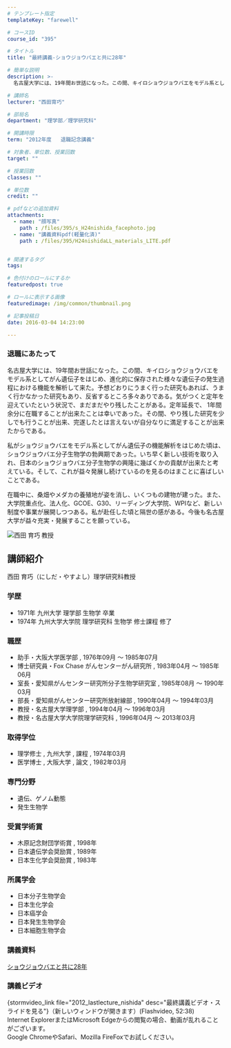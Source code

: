 ```yaml
---
# テンプレート指定
templateKey: "farewell"

# コースID
course_id: "395"

# タイトル
title: "最終講義-ショウジョウバエと共に28年"

# 簡単な説明
description: >-
  名古屋大学には、19年間お世話になった。この間、キイロショウジョウバエをモデル系としてがん遺伝子をはじめ、進化的に保存された様々な遺伝子の発生過程における機能を解析して来た。予想どおりにうまく行っ...

# 講師名
lecturer: "西田育巧"

# 部局名
department: "理学部／理学研究科"

# 開講時限
term: "2012年度	退職記念講義"

# 対象者、単位数、授業回数
target: ""

# 授業回数
classes: ""

# 単位数
credit: ""

# pdfなどの追加資料
attachments: 
  - name: "顔写真" 
    path : /files/395/s_H24nishida_facephoto.jpg
  - name: "講義資料pdf(軽量化済)" 
    path : /files/395/H24nishidaLL_materials_LITE.pdf


# 関連するタグ
tags:

# 色付けのロールにするか
featuredpost: true

# ロールに表示する画像
featuredimage: /img/common/thumbnail.png

# 記事投稿日
date: 2016-03-04 14:23:00

---
```

### 退職にあたって

名古屋大学には、19年間お世話になった。この間、キイロショウジョウバエをモデル系としてがん遺伝子をはじめ、進化的に保存された様々な遺伝子の発生過程における機能を解析して来た。予想どおりにうまく行った研究もあれば、うまく行かなかった研究もあり、反省するところ多々ありである。気がつくと定年を迎えていたという状況で、まだまだやり残したことがある。定年延長で、 1年間余分に在職することが出来たことは幸いであった。その間、やり残した研究を少しでも行うことが出来、完遂したとは言えないが自分なりに満足することが出来たからである。 

私がショウジョウバエをモデル系としてがん遺伝子の機能解析をはじめた頃は、ショウジョウバエ分子生物学の勃興期であった。いち早く新しい技術を取り入れ、日本のショウジョウバエ分子生物学の興隆に幾ばくかの貢献が出来たと考 えている。そして、これが益々発展し続けているのを見るのはまことに喜ばしいことである。 

在職中に、桑畑やメダカの養殖地が姿を消し、いくつもの建物が建った。また、大学院重点化、法人化、GCOE、G30、リーディング大学院、WPIなど、新しい制度や事業が展開しつつある。私が赴任した頃と隔世の感がある。今後も名古屋大学が益々充実・発展することを願っている。

![西田 育巧 教授](/files/395/s_H24nishida_facephoto.jpg) 
## 講師紹介

西田 育巧（にしだ・やすよし）理学研究科教授 

### 学歴

  * 1971年 九州大学 理学部 生物学 卒業
  * 1974年 九州大学大学院 理学研究科 生物学 修士課程 修了

### 職歴

  * 助手・大阪大学医学部 , 1976年09月 〜 1985年07月
  * 博士研究員・Fox Chase がんセンターがん研究所 , 1983年04月 〜 1985年06月
  * 室長・愛知県がんセンター研究所分子生物学研究室 , 1985年08月 〜 1990年03月
  * 部長・愛知県がんセンター研究所放射線部 , 1990年04月 〜 1994年03月
  * 教授・名古屋大学理学部 , 1994年04月 〜 1996年03月
  * 教授・名古屋大学大学院理学研究科 , 1996年04月 〜 2013年03月

### 取得学位

  * 理学修士 , 九州大学 , 課程 , 1974年03月
  * 医学博士 , 大阪大学 , 論文 , 1982年03月

### 専門分野

  * 遺伝、ゲノム動態
  * 発生生物学

### 受賞学術賞

  * 木原記念財団学術賞 , 1998年
  * 日本遺伝学会奨励賞 , 1989年
  * 日本生化学会奨励賞 , 1983年

### 所属学会

  * 日本分子生物学会
  * 日本生化学会
  * 日本癌学会
  * 日本発生生物学会
  * 日本細胞生物学会
### 講義資料


[ショウジョウバエと共に28年](/files/395/H24nishidaLL_materials_LITE.pdf) 

### 講義ビデオ

{stormvideo_link file="2012_lastlecture_nishida" desc="最終講義ビデオ・スライドを見る"}（新しいウィンドウが開きます）(Flashvideo, 52:38)  
Internet ExplorerまたはMicrosoft Edgeからの閲覧の場合、動画が乱れることがございます。  
Google ChromeやSafari、Mozilla FireFoxでお試しください。